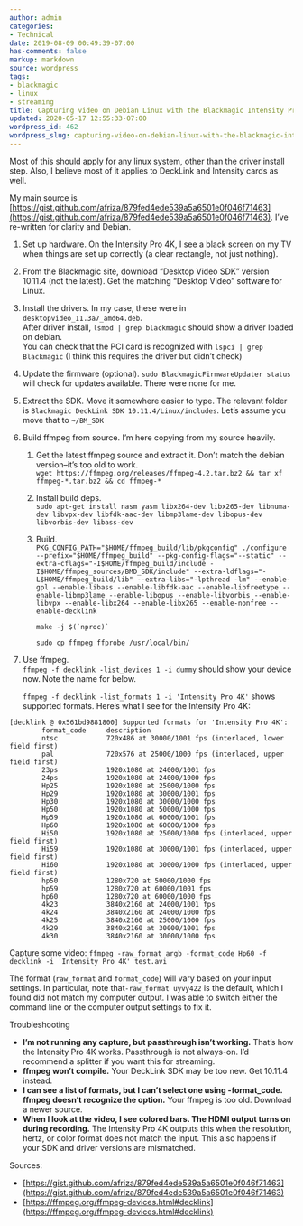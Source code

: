 ```yaml
---
author: admin
categories:
- Technical
date: 2019-08-09 00:49:39-07:00
has-comments: false
markup: markdown
source: wordpress
tags:
- blackmagic
- linux
- streaming
title: Capturing video on Debian Linux with the Blackmagic Intensity Pro 4K card
updated: 2020-05-17 12:55:33-07:00
wordpress_id: 462
wordpress_slug: capturing-video-on-debian-linux-with-the-blackmagic-intensity-pro-4k-card
---
```

Most of this should apply for any linux system, other than the driver install step. Also, I believe most of it applies to DeckLink and Intensity cards as well.

My main source is [https://gist.github.com/afriza/879fed4ede539a5a6501e0f046f71463](https://gist.github.com/afriza/879fed4ede539a5a6501e0f046f71463). I’ve re-written for clarity and Debian.

1.  Set up hardware. On the Intensity Pro 4K, I see a black screen on my TV when things are set up correctly (a clear rectangle, not just nothing).
2.  From the Blackmagic site, download “Desktop Video SDK” version 10.11.4 (not the latest). Get the matching “Desktop Video” software for Linux.
3.  Install the drivers. In my case, these were in `desktopvideo_11.3a7_amd64.deb`.  
    After driver install, `lsmod | grep blackmagic` should show a driver loaded on debian.  
    You can check that the PCI card is recognized with `lspci | grep Blackmagic` (I think this requires the driver but didn’t check)
4.  Update the firmware (optional). `sudo BlackmagicFirmwareUpdater status` will check for updates available. There were none for me.
5.  Extract the SDK. Move it somewhere easier to type. The relevant folder is `Blackmagic DeckLink SDK 10.11.4/Linux/includes`. Let’s assume you move that to `~/BM_SDK`
6.  Build ffmpeg from source. I’m here copying from my source heavily.
    1.  Get the latest ffmpeg source and extract it. Don’t match the debian version–it’s too old to work.  
        `wget https://ffmpeg.org/releases/ffmpeg-4.2.tar.bz2 && tar xf ffmpeg-*.tar.bz2 && cd ffmpeg-*`
    2.  Install build deps.  
        `sudo apt-get install nasm yasm libx264-dev libx265-dev libnuma-dev libvpx-dev libfdk-aac-dev libmp3lame-dev libopus-dev libvorbis-dev libass-dev`
    3.  Build.  
        `PKG_CONFIG_PATH="$HOME/ffmpeg_build/lib/pkgconfig" ./configure --prefix="$HOME/ffmpeg_build" --pkg-config-flags="--static" --extra-cflags="-I$HOME/ffmpeg_build/include -I$HOME/ffmpeg_sources/BMD_SDK/include" --extra-ldflags="-L$HOME/ffmpeg_build/lib" --extra-libs="-lpthread -lm" --enable-gpl --enable-libass --enable-libfdk-aac --enable-libfreetype --enable-libmp3lame --enable-libopus --enable-libvorbis --enable-libvpx --enable-libx264 --enable-libx265 --enable-nonfree --enable-decklink`  
          
        `` make -j $(`nproc)` ``  
          
        `sudo cp ffmpeg ffprobe /usr/local/bin/`
7.  Use ffmpeg.  
    `ffmpeg -f decklink -list_devices 1 -i dummy` should show your device now. Note the name for below.  
      
    `ffmpeg -f decklink -list_formats 1 -i 'Intensity Pro 4K'` shows supported formats. Here’s what I see for the Intensity Pro 4K:

```
[decklink @ 0x561bd9881800] Supported formats for 'Intensity Pro 4K':
        format_code     description
        ntsc            720x486 at 30000/1001 fps (interlaced, lower field first)
        pal             720x576 at 25000/1000 fps (interlaced, upper field first)
        23ps            1920x1080 at 24000/1001 fps
        24ps            1920x1080 at 24000/1000 fps
        Hp25            1920x1080 at 25000/1000 fps
        Hp29            1920x1080 at 30000/1001 fps
        Hp30            1920x1080 at 30000/1000 fps
        Hp50            1920x1080 at 50000/1000 fps
        Hp59            1920x1080 at 60000/1001 fps
        Hp60            1920x1080 at 60000/1000 fps
        Hi50            1920x1080 at 25000/1000 fps (interlaced, upper field first)
        Hi59            1920x1080 at 30000/1001 fps (interlaced, upper field first)
        Hi60            1920x1080 at 30000/1000 fps (interlaced, upper field first)
        hp50            1280x720 at 50000/1000 fps
        hp59            1280x720 at 60000/1001 fps
        hp60            1280x720 at 60000/1000 fps
        4k23            3840x2160 at 24000/1001 fps
        4k24            3840x2160 at 24000/1000 fps
        4k25            3840x2160 at 25000/1000 fps
        4k29            3840x2160 at 30000/1001 fps
        4k30            3840x2160 at 30000/1000 fps
```

Capture some video: `ffmpeg -raw_format argb -format_code Hp60 -f decklink -i 'Intensity Pro 4K' test.avi`

The format (`raw_format` and `format_code`) will vary based on your input settings. In particular, note that`-raw_format uyvy422` is the default, which I found did not match my computer output. I was able to switch either the command line or the computer output settings to fix it.

Troubleshooting

-   **I’m not running any capture, but passthrough isn’t working.** That’s how the Intensity Pro 4K works. Passthrough is not always-on. I’d recommend a splitter if you want this for streaming.
-   **ffmpeg won’t compile.** Your DeckLink SDK may be too new. Get 10.11.4 instead.
-   **I can see a list of formats, but I can’t select one using -format\_code. ffmpeg doesn’t recognize the option.** Your ffmpeg is too old. Download a newer source.
-   **When I look at the video, I see colored bars. The HDMI output turns on during recording.** The Intensity Pro 4K outputs this when the resolution, hertz, or color format does not match the input. This also happens if your SDK and driver versions are mismatched.

Sources:

-   [https://gist.github.com/afriza/879fed4ede539a5a6501e0f046f71463](https://gist.github.com/afriza/879fed4ede539a5a6501e0f046f71463)
-   [https://ffmpeg.org/ffmpeg-devices.html#decklink](https://ffmpeg.org/ffmpeg-devices.html#decklink)
